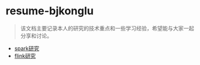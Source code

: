 # resume-bjkonglu
> 该文档主要记录本人的研究的技术重点和一些学习经验，希望能与大家一起分享和讨论。

- [spark研究](docs/spark-research)
- [flink研究](docs/flink-research)

